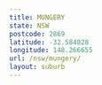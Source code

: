```yaml
---
title: MUNGERY
state: NSW
postcode: 2869
latitude: -32.584028
longitude: 148.266655
url: /nsw/mungery/
layout: suburb
---
```

